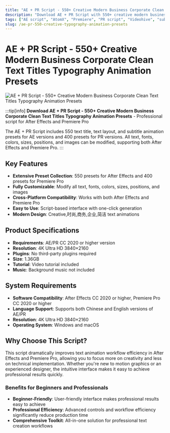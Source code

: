 ```yaml
---
title: "AE + PR Script - 550+ Creative Modern Business Corporate Clean Text Titles Typography Animation Presets"
description: "Download AE + PR Script with 550+ creative modern business corporate clean text titles typography animation presets. Perfect for After Effects and Premiere Pro projects."
tags: ["AE script", "AtomX", "Premiere", "PR script", "Videohive", "subtitle animation", "text layout", "text titles", "after effects", "premiere templates", "plugins", "premium assets"]
slug: /ae-pr-550-creative-typography-animation-presets
---
```

<!--Above is Setting Part-generate depend on content meet Google Seo, you need to balance automation efficiency with Google’s core ranking factors—especially E-E-A-T (Experience, Expertise, Authoritativeness, Trustworthiness), -->

<!--First Part-This is Title -->
# AE + PR Script - 550+ Creative Modern Business Corporate Clean Text Titles Typography Animation Presets

<!--Second Part-This is First Banner -->
![AE + PR Script - 550+ Creative Modern Business Corporate Clean Text Titles Typography Animation Presets](https://www.gfxcamp.com/wp-content/uploads/2021/12/Just-Typography-Pack.jpg)

:::tip[info]
**Download AE + PR Script - 550+ Creative Modern Business Corporate Clean Text Titles Typography Animation Presets** - Professional script for After Effects and Premiere Pro

The AE + PR Script includes 550 text title, text layout, and subtitle animation presets for AE versions and 400 presets for PR versions. All text, fonts, colors, sizes, positions, and images can be modified, supporting both After Effects and Premiere Pro.
:::

## Key Features

- **Extensive Preset Collection**: 550 presets for After Effects and 400 presets for Premiere Pro
- **Fully Customizable**: Modify all text, fonts, colors, sizes, positions, and images
- **Cross-Platform Compatibility**: Works with both After Effects and Premiere Pro
- **Easy to Use**: Script-based interface with one-click generation
- **Modern Design**: Creative,时尚,商务,企业,简洁 text animations

## Product Specifications

- **Requirements**: AE/PR CC 2020 or higher version
- **Resolution**: 4K Ultra HD 3840×2160
- **Plugins**: No third-party plugins required
- **Size**: 1.36GB
- **Tutorial**: Video tutorial included
- **Music**: Background music not included

## System Requirements

- **Software Compatibility**: After Effects CC 2020 or higher, Premiere Pro CC 2020 or higher
- **Language Support**: Supports both Chinese and English versions of AE/PR
- **Resolution**: 4K Ultra HD 3840×2160
- **Operating System**: Windows and macOS

## Why Choose This Script?

This script dramatically improves text animation workflow efficiency in After Effects and Premiere Pro, allowing you to focus more on creativity and less on technical implementation. Whether you're new to motion graphics or an experienced designer, the intuitive interface makes it easy to achieve professional results quickly.

### Benefits for Beginners and Professionals

- **Beginner-Friendly**: User-friendly interface makes professional results easy to achieve
- **Professional Efficiency**: Advanced controls and workflow efficiency significantly reduce production time
- **Comprehensive Toolkit**: All-in-one solution for professional text creation workflows

